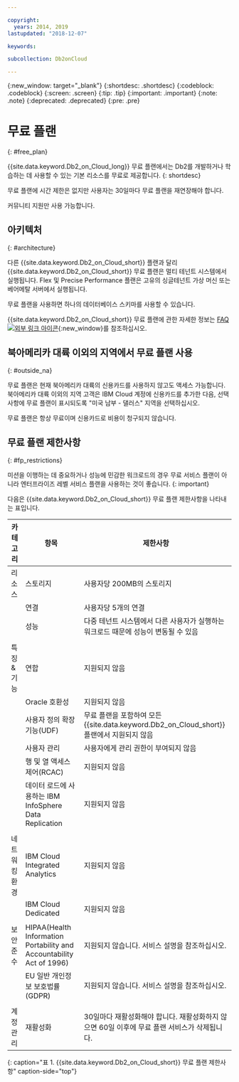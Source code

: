 ```yaml
---

copyright:
  years: 2014, 2019
lastupdated: "2018-12-07"

keywords: 

subcollection: Db2onCloud

---
```


<!-- Attribute definitions --> 
{:new_window: target="_blank"}
{:shortdesc: .shortdesc}
{:codeblock: .codeblock}
{:screen: .screen}
{:tip: .tip}
{:important: .important}
{:note: .note}
{:deprecated: .deprecated}
{:pre: .pre}

# 무료 플랜
{: #free_plan}

{{site.data.keyword.Db2_on_Cloud_long}} 무료 플랜에서는 Db2를 개발하거나 학습하는 데 사용할 수 있는 기본 리소스를 무료로 제공합니다.
{: shortdesc}

무료 플랜에 시간 제한은 없지만 사용자는 30일마다 무료 플랜을 재연장해야 합니다.

커뮤니티 지원만 사용 가능합니다. 
 
## 아키텍처
{: #architecture}

다른 {{site.data.keyword.Db2_on_Cloud_short}} 플랜과 달리 {{site.data.keyword.Db2_on_Cloud_short}} 무료 플랜은 멀티 테넌트 시스템에서 실행됩니다. Flex 및 Precise Performance 플랜은 고유의 싱글테넌트 가상 머신 또는 베어메탈 서버에서 실행됩니다.
 
무료 플랜을 사용하면 하나의 데이터베이스 스키마를 사용할 수 있습니다.

{{site.data.keyword.Db2_on_Cloud_short}} 무료 플랜에 관한 자세한 정보는 [FAQ ![외부 링크 아이콘](../../icons/launch-glyph.svg "외부 링크 아이콘")](https://ibm.biz/db2oc_free_plan_faq){:new_window}를 참조하십시오.

## 북아메리카 대륙 이외의 지역에서 무료 플랜 사용
{: #outside_na}

무료 플랜은 현재 북아메리카 대륙의 신용카드를 사용하지 않고도 액세스 가능합니다. 북아메리카 대륙 이외의 지역 고객은 IBM Cloud 계정에 신용카드를 추가한 다음, 선택사항에 무료 플랜이 표시되도록 "미국 남부 - 댈러스" 지역을 선택하십시오.

무료 플랜은 항상 무료이며 신용카드로 비용이 청구되지 않습니다.

## 무료 플랜 제한사항
{: #fp_restrictions}

미션을 이행하는 데 중요하거나 성능에 민감한 워크로드의 경우 무료 서비스 플랜이 아니라 엔터프라이즈 레벨 서비스 플랜을 사용하는 것이 좋습니다. 
{: important}

다음은 {{site.data.keyword.Db2_on_Cloud_short}} 무료 플랜 제한사항을 나타내는 표입니다.

| 카테고리 | 항목 | 제한사항 | 
|----------|------|-------------|
| 리소스 | 스토리지 | 사용자당 200MB의 스토리지 |
|  | 연결 | 사용자당 5개의 연결 |
|  | 성능 | 다중 테넌트 시스템에서 다른 사용자가 실행하는 워크로드 때문에 성능이 변동될 수 있음 |
|  |  |
| 특징 & 기능 | 연합 |지원되지 않음 |
|  | Oracle 호환성 |지원되지 않음 |
|  | 사용자 정의 확장기능(UDF) | 무료 플랜을 포함하여 모든 {{site.data.keyword.Db2_on_Cloud_short}} 플랜에서 지원되지 않음 |
|  | 사용자 관리 | 사용자에게 관리 권한이 부여되지 않음 |
|  | 행 및 열 액세스 제어(RCAC) |지원되지 않음 |
|  | 데이터 로드에 사용하는 IBM InfoSphere Data Replication |지원되지 않음 |
|  |  |
| 네트워킹 환경 | IBM Cloud Integrated Analytics |지원되지 않음 |
|  | IBM Cloud Dedicated |지원되지 않음 |
|  |  |
| 보안 준수 | HIPAA(Health Information Portability and Accountability Act of 1996) | 지원되지 않습니다. 서비스 설명을 참조하십시오. |
|  | EU 일반 개인정보 보호법률(GDPR) | 지원되지 않습니다. 서비스 설명을 참조하십시오. |
|  |  |
| 계정 관리 | 재활성화 | 30일마다 재활성화해야 합니다. 재활성화하지 않으면 60일 이후에 무료 플랜 서비스가 삭제됩니다.  |
{: caption="표 1. {{site.data.keyword.Db2_on_Cloud_short}} 무료 플랜 제한사항" caption-side="top"}


